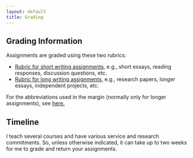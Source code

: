 ```yaml
---
layout: default
title: Grading
---
```



## Grading Information

Assignments are graded using these two rubrics: 

+ [Rubric for short writing assignments,](ShortRubric.pdf) e.g., short essays, reading responses, discussion questions, etc. 
+ [Rubric for long writing assignments,](LongRubric.pdf) e.g., research papers, longer essays, independent projects, etc. 

For the abbreviations used in the margin (normally only for longer assignments), see [here.](/Teaching/Abbreviations)


## Timeline

I teach several courses and have various service and research commitments. So, unless otherwise indicated, it can take up to two weeks for me to grade and return your assignments. 




